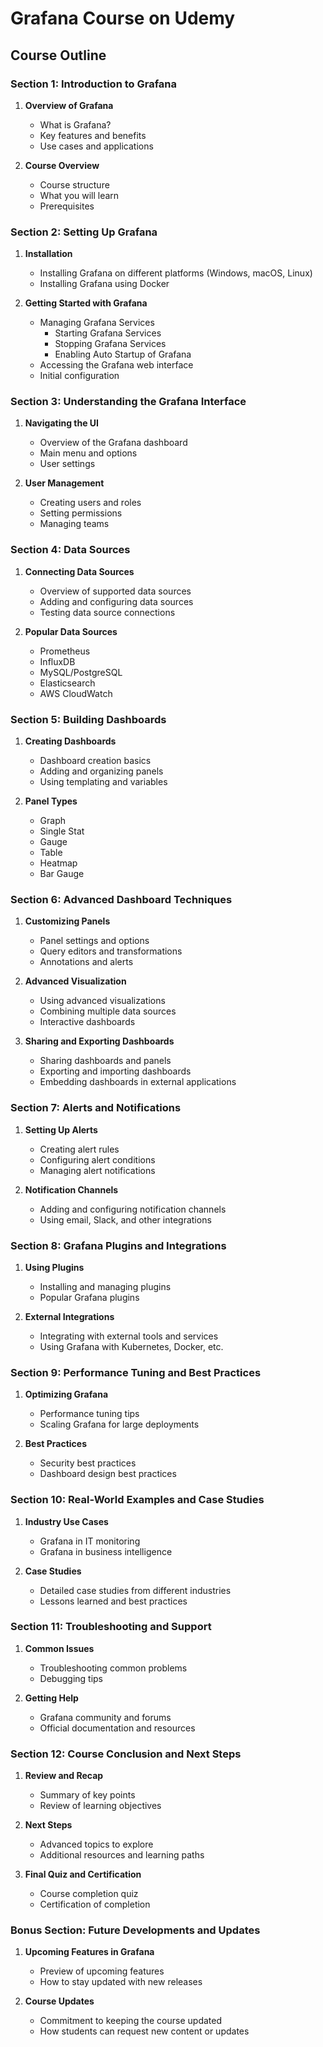 # Grafana Course on Udemy

## Course Outline

### Section 1: Introduction to Grafana
1. **Overview of Grafana**
   - What is Grafana?
   - Key features and benefits
   - Use cases and applications

2. **Course Overview**
   - Course structure
   - What you will learn
   - Prerequisites

### Section 2: Setting Up Grafana
1. **Installation**
   - Installing Grafana on different platforms (Windows, macOS, Linux)
   - Installing Grafana using Docker

2. **Getting Started with Grafana**
   - Managing Grafana Services
     - Starting Grafana Services
     - Stopping Grafana Services
     - Enabling Auto Startup of Grafana
   - Accessing the Grafana web interface
   - Initial configuration

### Section 3: Understanding the Grafana Interface
1. **Navigating the UI**
   - Overview of the Grafana dashboard
   - Main menu and options
   - User settings

2. **User Management**
   - Creating users and roles
   - Setting permissions
   - Managing teams

### Section 4: Data Sources
1. **Connecting Data Sources**
   - Overview of supported data sources
   - Adding and configuring data sources
   - Testing data source connections

2. **Popular Data Sources**
   - Prometheus
   - InfluxDB
   - MySQL/PostgreSQL
   - Elasticsearch
   - AWS CloudWatch

### Section 5: Building Dashboards
1. **Creating Dashboards**
   - Dashboard creation basics
   - Adding and organizing panels
   - Using templating and variables

2. **Panel Types**
   - Graph
   - Single Stat
   - Gauge
   - Table
   - Heatmap
   - Bar Gauge

### Section 6: Advanced Dashboard Techniques
1. **Customizing Panels**
   - Panel settings and options
   - Query editors and transformations
   - Annotations and alerts

2. **Advanced Visualization**
   - Using advanced visualizations
   - Combining multiple data sources
   - Interactive dashboards

3. **Sharing and Exporting Dashboards**
   - Sharing dashboards and panels
   - Exporting and importing dashboards
   - Embedding dashboards in external applications

### Section 7: Alerts and Notifications
1. **Setting Up Alerts**
   - Creating alert rules
   - Configuring alert conditions
   - Managing alert notifications

2. **Notification Channels**
   - Adding and configuring notification channels
   - Using email, Slack, and other integrations

### Section 8: Grafana Plugins and Integrations
1. **Using Plugins**
   - Installing and managing plugins
   - Popular Grafana plugins

2. **External Integrations**
   - Integrating with external tools and services
   - Using Grafana with Kubernetes, Docker, etc.

### Section 9: Performance Tuning and Best Practices
1. **Optimizing Grafana**
   - Performance tuning tips
   - Scaling Grafana for large deployments

2. **Best Practices**
   - Security best practices
   - Dashboard design best practices

### Section 10: Real-World Examples and Case Studies
1. **Industry Use Cases**
   - Grafana in IT monitoring
   - Grafana in business intelligence

2. **Case Studies**
   - Detailed case studies from different industries
   - Lessons learned and best practices

### Section 11: Troubleshooting and Support
1. **Common Issues**
   - Troubleshooting common problems
   - Debugging tips

2. **Getting Help**
   - Grafana community and forums
   - Official documentation and resources

### Section 12: Course Conclusion and Next Steps
1. **Review and Recap**
   - Summary of key points
   - Review of learning objectives

2. **Next Steps**
   - Advanced topics to explore
   - Additional resources and learning paths

3. **Final Quiz and Certification**
   - Course completion quiz
   - Certification of completion

### Bonus Section: Future Developments and Updates
1. **Upcoming Features in Grafana**
   - Preview of upcoming features
   - How to stay updated with new releases

2. **Course Updates**
   - Commitment to keeping the course updated
   - How students can request new content or updates
